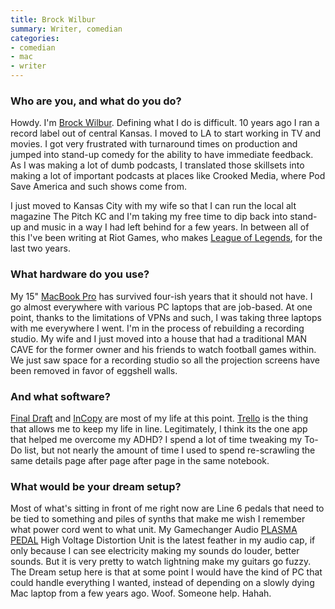 ```yaml
---
title: Brock Wilbur
summary: Writer, comedian 
categories:
- comedian
- mac
- writer
---
```


### Who are you, and what do you do?

Howdy. I'm [Brock Wilbur](http://brockwilbur.com/ "Brock's website."). Defining what I do is difficult. 10 years ago I ran a record label out of central Kansas. I moved to LA to start working in TV and movies. I got very frustrated with turnaround times on production and jumped into stand-up comedy for the ability to have immediate feedback. As I was making a lot of dumb podcasts, I translated those skillsets into making a lot of important podcasts at places like Crooked Media, where Pod Save America and such shows come from.

I just moved to Kansas City with my wife so that I can run the local alt magazine The Pitch KC and I'm taking my free time to dip back into stand-up and music in a way I had left behind for a few years. In between all of this I've been writing at Riot Games, who makes [League of Legends][league-of-legends], for the last two years.

### What hardware do you use?

My 15" [MacBook Pro][macbook-pro] has survived four-ish years that it should not have. I go almost everywhere with various PC laptops that are job-based. At one point, thanks to the limitations of VPNs and such, I was taking three laptops with me everywhere I went. I'm in the process of rebuilding a recording studio. My wife and I just moved into a house that had a traditional MAN CAVE for the former owner and his friends to watch football games within. We just saw space for a recording studio so all the projection screens have been removed in favor of eggshell walls.

### And what software?

[Final Draft][final-draft] and [InCopy][] are most of my life at this point. [Trello][] is the thing that allows me to keep my life in line. Legitimately, I think its the one app that helped me overcome my ADHD? I spend a lot of time tweaking my To-Do list, but not nearly the amount of time I used to spend re-scrawling the same details page after page after page in the same notebook.

### What would be your dream setup?

Most of what's sitting in front of me right now are Line 6 pedals that need to be tied to something and piles of synths that make me wish I remember what power cord went to what unit. My Gamechanger Audio [PLASMA PEDAL][plasma-pedal] High Voltage Distortion Unit is the latest feather in my audio cap, if only because I can see electricity making my sounds do louder, better sounds. But it is very pretty to watch lightning make my guitars go fuzzy. The Dream setup here is that at some point I would have the kind of PC that could handle everything I wanted, instead of depending on a slowly dying Mac laptop from a few years ago. Woof. Someone help. Hahah.

[final-draft]: http://store.finaldraft.com/final-draft-10.html "Popular screenwriting software."
[incopy]: https://creative.adobe.com/products/incopy "A writing companion for InDesign."
[league-of-legends]: https://na.leagueoflegends.com/ "An RTS/RPG game."
[macbook-pro]: https://www.apple.com/macbook-pro/ "A laptop."
[plasma-pedal]: https://www.gamechangeraudio.com/plasma/ "A distortion pedal."
[trello]: https://trello.com/ "A project management service."
